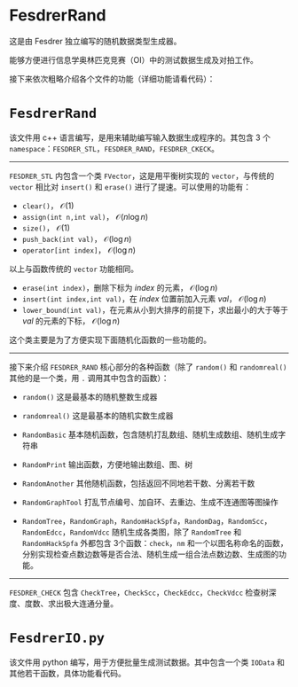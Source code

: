 # FesdrerRand

这是由 Fesdrer 独立编写的随机数据类型生成器。

能够方便进行信息学奥林匹克竞赛（OI）中的测试数据生成及对拍工作。

接下来依次粗略介绍各个文件的功能（详细功能请看代码）：

# `FesdrerRand`

该文件用 c++ 语言编写，是用来辅助编写输入数据生成程序的。其包含 $3$​ 个 `namespace`：`FESDRER_STL`，`FESDRER_RAND`，`FESDRER_CKECK`。

---

`FESDRER_STL` 内包含一个类 `FVector`，这是用平衡树实现的 `vector`，与传统的 `vector` 相比对 `insert()` 和 `erase()` 进行了提速。可以使用的功能有：

- `clear()`， $\mathcal O(1)$
- `assign(int n,int val)`， $\mathcal O(n\log n)$
- `size()`， $\mathcal O(1)$
- `push_back(int val)`， $\mathcal O(\log n)$
- `operator[int index]`， $\mathcal O(\log n)$

以上与函数传统的 `vector` 功能相同。

- `erase(int index)`，删除下标为 $index$ 的元素， $\mathcal O(\log n)$
- `insert(int index,int val)`，在 $index$ 位置前加入元素  $val$， $\mathcal O(\log n)$
- `lower_bound(int val)`，在元素从小到大排序的前提下，求出最小的大于等于 $val$ 的元素的下标， $\mathcal O(\log n)$

这个类主要是为了方便实现下面随机化函数的一些功能的。

---

接下来介绍 `FESDRER_RAND` 核心部分的各种函数（除了 `random()` 和 `randomreal()` 其他的是一个类，用 `.` 调用其中包含的函数）：

- `random()` 这是最基本的随机整数生成器

- `randomreal()` 这是最基本的随机实数生成器

- `RandomBasic` 基本随机函数，包含随机打乱数组、随机生成数组、随机生成字符串

- `RandomPrint` 输出函数，方便地输出数组、图、树

- `RandomAnother` 其他随机函数，包括返回不同地若干数、分离若干数

- `RandomGraphTool` 打乱节点编号、加自环、去重边、生成不连通图等图操作

- `RandomTree`，`RandomGraph`，`RandomHackSpfa`，`RandomDag`，`RandomScc`，`RandomEdcc`，`RandomVdcc` 随机生成各类图，除了 `RandomTree` 和 `RandomHackSpfa` 外都包含 $3$​ 个函数：`check`，`nm` 和一个以图名称命名的函数，分别实现检查点数边数等是否合法、随机生成一组合法点数边数、生成图的功能。

---

`FESDRER_CHECK` 包含 `CheckTree`，`CheckScc`，`CheckEdcc`，`CheckVdcc` 检查树深度、度数、求出极大连通分量。

# `FesdrerIO.py`

该文件用 python 编写，用于方便批量生成测试数据。其中包含一个类 `IOData` 和其他若干函数，具体功能看代码。
